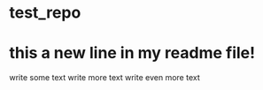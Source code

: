 # test_repo
# this a new line in my readme file!
write some text
write more text
write even more text
